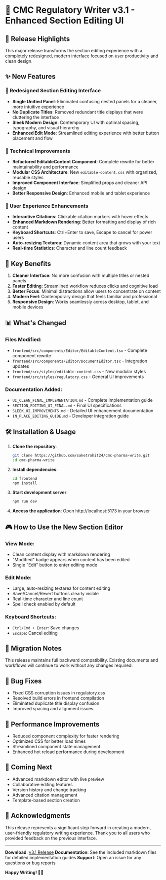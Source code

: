 # 🚀 CMC Regulatory Writer v3.1 - Enhanced Section Editing UI

## 🎉 Release Highlights

This major release transforms the section editing experience with a completely redesigned, modern interface focused on user productivity and clean design.

## ✨ New Features

### 🎨 **Redesigned Section Editing Interface**
- **Single Unified Panel**: Eliminated confusing nested panels for a cleaner, more intuitive experience
- **No Duplicate Titles**: Removed redundant title displays that were cluttering the interface
- **Sleek Modern Design**: Contemporary UI with optimal spacing, typography, and visual hierarchy
- **Enhanced Edit Mode**: Streamlined editing experience with better button placement and flow

### 🔧 **Technical Improvements**
- **Refactored EditableContent Component**: Complete rewrite for better maintainability and performance
- **Modular CSS Architecture**: New `editable-content.css` with organized, reusable styles
- **Improved Component Interface**: Simplified props and cleaner API design
- **Better Responsive Design**: Enhanced mobile and tablet experience

### 📱 **User Experience Enhancements**
- **Interactive Citations**: Clickable citation markers with hover effects
- **Enhanced Markdown Rendering**: Better formatting and display of rich content
- **Keyboard Shortcuts**: Ctrl+Enter to save, Escape to cancel for power users
- **Auto-resizing Textarea**: Dynamic content area that grows with your text
- **Real-time Statistics**: Character and line count feedback

## 🎯 **Key Benefits**

1. **Cleaner Interface**: No more confusion with multiple titles or nested panels
2. **Faster Editing**: Streamlined workflow reduces clicks and cognitive load
3. **Better Focus**: Minimal distractions allow users to concentrate on content
4. **Modern Feel**: Contemporary design that feels familiar and professional
5. **Responsive Design**: Works seamlessly across desktop, tablet, and mobile devices

## 📊 **What's Changed**

### Files Modified:
- `frontend/src/components/Editor/EditableContent.tsx` - Complete component rewrite
- `frontend/src/components/Editor/DocumentEditor.tsx` - Integration updates
- `frontend/src/styles/editable-content.css` - New modular styles
- `frontend/src/styles/regulatory.css` - General UI improvements

### Documentation Added:
- `UI_CLEAN_FINAL_IMPLEMENTATION.md` - Complete implementation guide
- `SECTION_EDITING_UI_FINAL.md` - Final UI specifications
- `SLEEK_UI_IMPROVEMENTS.md` - Detailed UI enhancement documentation
- `IN_PLACE_EDITING_GUIDE.md` - Developer integration guide

## 🛠️ **Installation & Usage**

1. **Clone the repository**:
   ```bash
   git clone https://github.com/saketrohit24/cmc-pharma-write.git
   cd cmc-pharma-write
   ```

2. **Install dependencies**:
   ```bash
   cd frontend
   npm install
   ```

3. **Start development server**:
   ```bash
   npm run dev
   ```

4. **Access the application**:
   Open http://localhost:5173 in your browser

## 🎮 **How to Use the New Section Editor**

### View Mode:
- Clean content display with markdown rendering
- "Modified" badge appears when content has been edited
- Single "Edit" button to enter editing mode

### Edit Mode:
- Large, auto-resizing textarea for content editing
- Save/Cancel/Revert buttons clearly visible
- Real-time character and line count
- Spell check enabled by default

### Keyboard Shortcuts:
- `Ctrl/Cmd + Enter`: Save changes
- `Escape`: Cancel editing

## 🔄 **Migration Notes**

This release maintains full backward compatibility. Existing documents and workflows will continue to work without any changes required.

## 🐛 **Bug Fixes**

- Fixed CSS corruption issues in regulatory.css
- Resolved build errors in frontend compilation
- Eliminated duplicate title display confusion
- Improved spacing and alignment issues

## 🚀 **Performance Improvements**

- Reduced component complexity for faster rendering
- Optimized CSS for better load times
- Streamlined component state management
- Enhanced hot reload performance during development

## 🔮 **Coming Next**

- Advanced markdown editor with live preview
- Collaborative editing features
- Version history and change tracking
- Advanced citation management
- Template-based section creation

## 🙏 **Acknowledgments**

This release represents a significant step forward in creating a modern, user-friendly regulatory writing experience. Thank you to all users who provided feedback on the previous interface.

---

**Download**: [v3.1 Release](https://github.com/saketrohit24/cmc-pharma-write/releases/tag/v3.1)
**Documentation**: See the included markdown files for detailed implementation guides
**Support**: Open an issue for any questions or bug reports

**Happy Writing! 📝✨**
